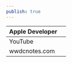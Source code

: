 ```yaml
---
publish: true
---
```


| Apple Developer |     |
| --------------- | --- |
| YouTube         |     |
| wwdcnotes.com   |     |
